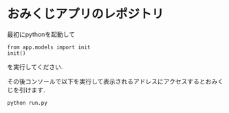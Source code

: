 # おみくじアプリのレポジトリ
最初にpythonを起動して
 ```
 from app.models import init
 init()
 ```
 を実行してください.

 その後コンソールで以下を実行して表示されるアドレスにアクセスするとおみくじを引けます.
 ```
 python run.py
 ```